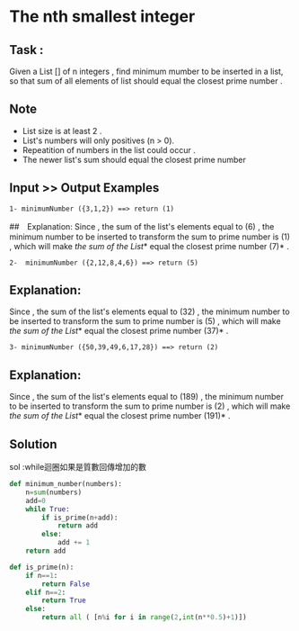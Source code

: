 # The nth smallest integer
## Task :
Given a List [] of n integers , find minimum mumber to be inserted in a list, so that sum of all elements of list should equal the closest prime number .



## Note

<ul>
    <li>List size is at least 2 .</li>
    <li>List's numbers will only positives (n > 0).</li>
    <li>Repeatition of numbers in the list could occur .</li>
    <li>The newer list's sum should equal the closest prime number </li>
</ul>

## Input >> Output Examples

```
1- minimumNumber ({3,1,2}) ==> return (1)
```

##　Explanation:
Since , the sum of the list's elements equal to (6) , the minimum number to be inserted to transform the sum to prime number is (1) , which will make *the sum of the List** equal the closest prime number (7)* .

```
2-  minimumNumber ({2,12,8,4,6}) ==> return (5)
```
## Explanation:
Since , the sum of the list's elements equal to (32) , the minimum number to be inserted to transform the sum to prime number is (5) , which will make *the sum of the List** equal the closest prime number (37)* .


```
3- minimumNumber ({50,39,49,6,17,28}) ==> return (2)
```

## Explanation:
Since , the sum of the list's elements equal to (189) , the minimum number to be inserted to transform the sum to prime number is (2) , which will make *the sum of the List** equal the closest prime number (191)* .



## Solution

sol :while迴圈如果是質數回傳增加的數

```python 
def minimum_number(numbers):
    n=sum(numbers)  
    add=0
    while True:
        if is_prime(n+add):
            return add
        else:
            add += 1    
    return add

def is_prime(n):
    if n==1:
        return False
    elif n==2:
        return True
    else:
        return all ( [n%i for i in range(2,int(n**0.5)+1)])
```